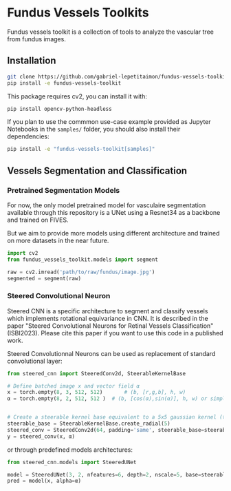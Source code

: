 # Fundus Vessels Toolkits

Fundus vessels toolkit is a collection of tools to analyze the vascular tree from fundus images.

## Installation

```bash
git clone https://github.com/gabriel-lepetitaimon/fundus-vessels-toolkit.git
pip install -e fundus-vessels-toolkit
```

This package requires cv2, you can install it with:

```bash
pip install opencv-python-headless
```

If you plan to use the commmon use-case example provided as Jupyter Notebooks in the `samples/` folder, you should
also install their dependencies:

```bash
pip install -e "fundus-vessels-toolkit[samples]"
```

## Vessels Segmentation and Classification

### Pretrained Segmentation Models

For now, the only model pretrained model for vasculaire segmentation available through this repository
is a UNet using a Resnet34 as a backbone and trained on FIVES.

But we aim to provide more models using different architecture and trained on more datasets in the near future.

```python
import cv2
from fundus_vessels_toolkit.models import segment

raw = cv2.imread('path/to/raw/fundus/image.jpg')
segmented = segment(raw)
```

### Steered Convolutional Neuron

Steered CNN is a specific architecture to segment and classify vessels which implements rotational equivariance in CNN.
It is described in the paper "Steered Convolutional Neurons for Retinal Vessels Classification" (ISBI2023). Please cite this paper if you want to use this code in a published work.

Steered Convolutionnal Neurons can be used as replacement of standard convolutional layer:

```python
from steered_cnn import SteeredConv2d, SteerableKernelBase

# Define batched image x and vector field α
x = torch.empty(8, 3, 512, 512)       # (b, [r,g,b], h, w)
α = torch.empty(8, 2, 512, 512 )  # (b, [cos(α),sin(α)], h, w) or simply torch.empty(8, 512, 512) to provide α in radians.


# Create a steerable kernel base equivalent to a 5x5 gaussian kernel (the actual kernel size is 7x7 to accommodate 45 degrees rotation).
steerable_base = SteerableKernelBase.create_radial(5)
steered_conv = SteeredConv2d(64, padding='same', steerable_base=steerable_base, nonlinearity='relu')
y = steered_conv(x, α)
```

or through predefined models architectures:

```python
from steered_cnn.models import SteeredUNet

model = SteeredUNet(3, 2, nfeatures=6, depth=2, nscale=5, base=steerable_base)
pred = model(x, alpha=α)
```

